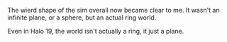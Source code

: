 
The wierd shape of the sim overall now became clear to me.  It wasn't
an infinite plane, or a sphere, but an actual ring world.

Even in Halo 19, the world isn't actually a ring, it just a plane.
